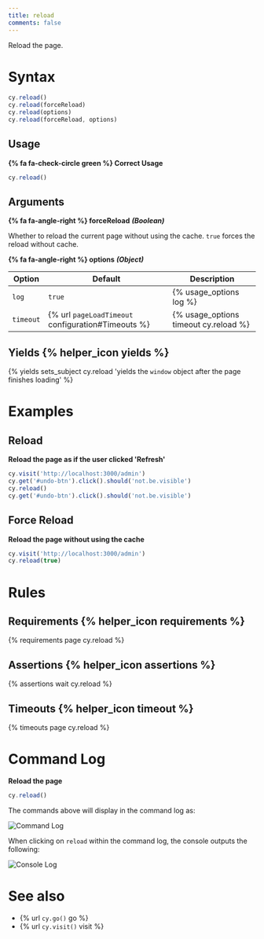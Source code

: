 ```yaml
---
title: reload
comments: false
---
```


Reload the page.

# Syntax

```javascript
cy.reload()
cy.reload(forceReload)
cy.reload(options)
cy.reload(forceReload, options)
```

## Usage

**{% fa fa-check-circle green %} Correct Usage**

```javascript
cy.reload()    
```

## Arguments

**{% fa fa-angle-right %} forceReload** ***(Boolean)***

Whether to reload the current page without using the cache. `true` forces the reload without cache.

**{% fa fa-angle-right %} options** ***(Object)***

Option | Default | Description
--- | --- | ---
`log` | `true` | {% usage_options log %}
`timeout` | {% url `pageLoadTimeout` configuration#Timeouts %} | {% usage_options timeout cy.reload %}

## Yields {% helper_icon yields %}

{% yields sets_subject cy.reload 'yields the `window` object after the page finishes loading' %}

# Examples

## Reload

**Reload the page as if the user clicked 'Refresh'**

```javascript
cy.visit('http://localhost:3000/admin')
cy.get('#undo-btn').click().should('not.be.visible')
cy.reload()
cy.get('#undo-btn').click().should('not.be.visible')
```

## Force Reload

**Reload the page without using the cache**

```javascript
cy.visit('http://localhost:3000/admin')
cy.reload(true)
```

# Rules

## Requirements {% helper_icon requirements %}

{% requirements page cy.reload %}

## Assertions {% helper_icon assertions %}

{% assertions wait cy.reload %}

## Timeouts {% helper_icon timeout %}

{% timeouts page cy.reload %}

# Command Log

**Reload the page**

```javascript
cy.reload()
```

The commands above will display in the command log as:

![Command Log](/img/api/reload/test-page-after-reload-button.png)

When clicking on `reload` within the command log, the console outputs the following:

![Console Log](/img/api/reload/command-log-for-reload-cypress.png)

# See also

- {% url `cy.go()` go %}
- {% url `cy.visit()` visit %}
